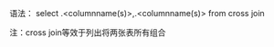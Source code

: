 语法：
select <tablename1>.<columnname(s)>,<tablename2>.<columnname(s)>
from <tablename1> <alias1>
cross join <tablename2> <alias2>


注：cross join等效于列出将两张表所有组合